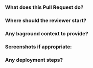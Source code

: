 ### What does this Pull Request do?

### Where should the reviewer start?

### Any baground context to provide?

### Screenshots if appropriate: 

### Any deployment steps? 
